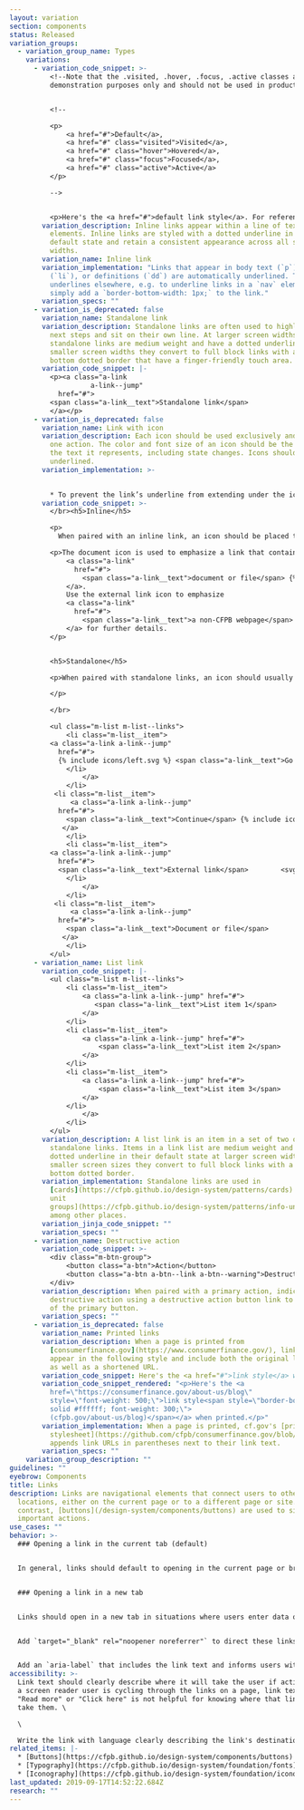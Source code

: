 ```yaml
---
layout: variation
section: components
status: Released
variation_groups:
  - variation_group_name: Types
    variations:
      - variation_code_snippet: >-
          <!--Note that the .visited, .hover, .focus, .active classes are for
          demonstration purposes only and should not be used in production.-->


          <!--

          <p>
              <a href="#">Default</a>,
              <a href="#" class="visited">Visited</a>,
              <a href="#" class="hover">Hovered</a>,
              <a href="#" class="focus">Focused</a>,
              <a href="#" class="active">Active</a>
          </p>

          -->


          <p>Here's the <a href="#">default link style</a>. For reference, here's the <a href="#" class="hover">hover link style</a>. Train your eyes on the <a href="#" class="focus">focused link style</a>. Jump to the <a href="#" class="active">active link style</a>. We’ve all been to the <a href="#" class="visited">visited link style</a>.</p>
        variation_description: Inline links appear within a line of text or other inline
          elements. Inline links are styled with a dotted underline in their
          default state and retain a consistent appearance across all screen
          widths.
        variation_name: Inline link
        variation_implementation: "Links that appear in body text (`p`), link lists
          (`li`), or definitions (`dd`) are automatically underlined. To enable
          underlines elsewhere, e.g. to underline links in a `nav` element,
          simply add a `border-bottom-width: 1px;` to the link."
        variation_specs: ""
      - variation_is_deprecated: false
        variation_name: Standalone link
        variation_description: Standalone links are often used to highlight a user's
          next steps and sit on their own line. At larger screen widths
          standalone links are medium weight and have a dotted underline. At
          smaller screen widths they convert to full block links with a top and
          bottom dotted border that have a finger-friendly touch area.
        variation_code_snippet: |-
          <p><a class="a-link
                    a-link--jump"
            href="#">
          <span class="a-link__text">Standalone link</span>
          </a></p>
      - variation_is_deprecated: false
        variation_name: Link with icon
        variation_description: Each icon should be used exclusively and consistently for
          one action. The color and font size of an icon should be the same as
          the text it represents, including state changes. Icons should never be
          underlined.
        variation_implementation: >-
          

          * To prevent the link’s underline from extending under the icon, wrap the link text with a `span.a-link__text`. There can be no whitespace between the text and the opening and closing span tags. Include the icon either prior to or after the `a-link__text`. It is important the text and icon are siblings to correctly handle underlines.
        variation_code_snippet: >-
          </br><h5>Inline</h5>

          <p>
            When paired with an inline link, an icon should be placed to the right of the text it represents. </p>

          <p>The document icon is used to emphasize a link that contains a
              <a class="a-link"
                href="#">
                  <span class="a-link__text">document or file</span> {% include icons/document.svg %}
              </a>.
              Use the external link icon to emphasize
              <a class="a-link"
                href="#">
                  <span class="a-link__text">a non-CFPB webpage</span> {% include icons/external-link.svg %}
              </a> for further details.
          </p>


          <h5>Standalone</h5>

          <p>When paired with standalone links, an icon should usually be placed to the right of the text it represents. In certain specific scenarios, for example a link that takes the user back to a previous page, the icon should be placed to the left of the text it represents. 

          </p>

          </br>

          <ul class="m-list m-list--links">
              <li class="m-list__item">
          <a class="a-link a-link--jump"
            href="#">
            {% include icons/left.svg %} <span class="a-link__text">Go back</span>       
              </li>
                  </a>
              </li>
           <li class="m-list__item">
               <a class="a-link a-link--jump"
            href="#">
              <span class="a-link__text">Continue</span> {% include icons/right.svg %}
             </a>
              </li>
              <li class="m-list__item">
          <a class="a-link a-link--jump"
            href="#">
            <span class="a-link__text">External link</span>        <svg xmlns="http://www.w3.org/2000/svg" aria-hidden="true" class="cf-icon-svg cf-icon-svg--external-link" viewBox="0 0 14 19"><path d="M13.017 3.622v4.6a.554.554 0 0 1-1.108 0V4.96L9.747 7.122a1.7 1.7 0 0 1 .13.646v5.57A1.664 1.664 0 0 1 8.215 15h-5.57a1.664 1.664 0 0 1-1.662-1.663v-5.57a1.664 1.664 0 0 1 1.662-1.662h5.57A1.65 1.65 0 0 1 9 6.302l2.126-2.126H7.863a.554.554 0 1 1 0-1.108h4.6a.554.554 0 0 1 .554.554M8.77 8.1l-2.844 2.844a.554.554 0 0 1-.784-.783l2.947-2.948H2.645a.555.555 0 0 0-.554.555v5.57a.555.555 0 0 0 .554.553h5.57a.555.555 0 0 0 .554-.554z"></path></svg>
              </li>
                  </a>
              </li>
           <li class="m-list__item">
               <a class="a-link a-link--jump"
            href="#">
              <span class="a-link__text">Document or file</span>         <svg xmlns="http://www.w3.org/2000/svg" aria-hidden="true" class="cf-icon-svg cf-icon-svg--download" viewBox="0 0 12 19"><path d="M11.16 16.153a.477.477 0 0 1-.476.475H1.316a.476.476 0 0 1-.475-.475V3.046a.476.476 0 0 1 .475-.475h6.95l2.893 2.893zm-1.11-9.925H8.059a.575.575 0 0 1-.574-.573V3.679H1.95v11.84h8.102zm-1.234 5.604L6.388 14.26a.554.554 0 0 1-.784 0l-2.428-2.428a.554.554 0 1 1 .783-.784l1.483 1.482V7.41a.554.554 0 1 1 1.108 0v5.12l1.482-1.482a.554.554 0 0 1 .784.783z"></path></svg>
             </a>
              </li>
          </ul>
      - variation_name: List link
        variation_code_snippet: |-
          <ul class="m-list m-list--links">
              <li class="m-list__item">
                  <a class="a-link a-link--jump" href="#">
                     <span class="a-link__text">List item 1</span>
                  </a>
              </li>
              <li class="m-list__item">
                  <a class="a-link a-link--jump" href="#">
                      <span class="a-link__text">List item 2</span>
                  </a>
              </li>
              <li class="m-list__item">
                  <a class="a-link a-link--jump" href="#">
                      <span class="a-link__text">List item 3</span>
                  </a>
              </li>
                  </a>
              </li>
          </ul>
        variation_description: A list link is an item in a set of two or more stacked
          standalone links. Items in a link list are medium weight and have a
          dotted underline in their default state at larger screen width. At
          smaller screen sizes they convert to full block links with a top and
          bottom dotted border.
        variation_implementation: Standalone links are used in
          [cards](https://cfpb.github.io/design-system/patterns/cards) and [info
          unit
          groups](https://cfpb.github.io/design-system/patterns/info-unit-groups),
          among other places.
        variation_jinja_code_snippet: ""
        variation_specs: ""
      - variation_name: Destructive action
        variation_code_snippet: >-
          <div class="m-btn-group">
              <button class="a-btn">Action</button>
              <button class="a-btn a-btn--link a-btn--warning">Destructive action</button>
          </div>
        variation_description: When paired with a primary action, indicate the
          destructive action using a destructive action button link to the right
          of the primary button.
        variation_specs: ""
      - variation_is_deprecated: false
        variation_name: Printed links
        variation_description: When a page is printed from
          [consumerfinance.gov](https://www.consumerfinance.gov/), links should
          appear in the following style and include both the original link text
          as well as a shortened URL.
        variation_code_snippet: Here's the <a href="#">link style</a> when printed.
        variation_code_snippet_rendered: "<p>Here's the <a
          href=\"https://consumerfinance.gov/about-us/blog\"
          style=\"font-weight: 500;\">link style<span style=\"border-bottom: 1px
          solid #ffffff; font-weight: 300;\">
          (cfpb.gov/about-us/blog)</span></a> when printed.</p>"
        variation_implementation: When a page is printed, cf.gov's [print
          stylesheet](https://github.com/cfpb/consumerfinance.gov/blob/c9637160e14da5093b43c78fc2c87fa0ba190887/cfgov/unprocessed/css/print.less)
          appends link URLs in parentheses next to their link text.
        variation_specs: ""
    variation_group_description: ""
guidelines: ""
eyebrow: Components
title: Links
description: Links are navigational elements that connect users to other
  locations, either on the current page or to a different page or site. In
  contrast, [buttons](/design-system/components/buttons) are used to signal
  important actions.
use_cases: ""
behavior: >-
  ### Opening a link in the current tab (default)


  In general, links should default to opening in the current page or browser tab. This allows the user to choose whether they want to open an additional window in order to view the content. This applies to document and external links.


  ### Opening a link in a new tab


  Links should open in a new tab in situations where users enter data or make selections that would be lost if they left the page. This includes interactive tools, search filters, and forms where the user has to enter and submit information.


  Add `target="_blank" rel="noopener noreferrer"` to direct these links to securely open in a new tab.


  Add an `aria-label` that includes the link text and informs users with visual impairments that the link will open in a new tab. An example would be `aria-label="Learn why some county data are unavailable. (Link opens in new tab.)"` This meets [WCAG guideline 3.2 that webpages should work in a predictable way](https://www.w3.org/TR/WCAG20-TECHS/G201.html).
accessibility: >-
  Link text should clearly describe where it will take the user if activated. If
  a screen reader user is cycling through the links on a page, link text such as
  "Read more" or "Click here" is not helpful for knowing where that link will
  take them. \

  \

  Write the link with language clearly describing the link's destination. In situations where that's untenable, you can improve the situation for screen reader users by coding the link with the `aria-label` attribute and adding more descriptive link text, which will be read aloud by screen readers.
related_items: |-
  * [Buttons](https://cfpb.github.io/design-system/components/buttons)
  * [Typography](https://cfpb.github.io/design-system/foundation/fonts)
  * [Iconography](https://cfpb.github.io/design-system/foundation/iconography)
last_updated: 2019-09-17T14:52:22.684Z
research: ""
---
```

